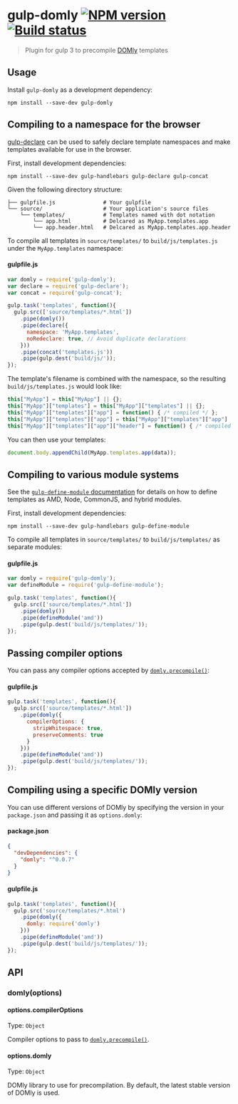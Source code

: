 # gulp-domly [![NPM version][npm-image]][npm-url] [![Build status][travis-image]][travis-url]
> Plugin for gulp 3 to precompile [DOMly][domly] templates

## Usage

Install `gulp-domly` as a development dependency:

```shell
npm install --save-dev gulp-domly
```

## Compiling to a namespace for the browser

[gulp-declare] can be used to safely declare template namespaces and make templates available for use in the browser.

First, install development dependencies:

```shell
npm install --save-dev gulp-handlebars gulp-declare gulp-concat
```

Given the following directory structure:

```
├── gulpfile.js               # Your gulpfile
└── source/                   # Your application's source files
    └── templates/            # Templates named with dot notation
        └── app.html          # Delcared as MyApp.templates.app
        └── app.header.html   # Delcared as MyApp.templates.app.header
```

To compile all templates in `source/templates/` to `build/js/templates.js` under the `MyApp.templates` namespace:

#### gulpfile.js
```javascript
var domly = require('gulp-domly');
var declare = require('gulp-declare');
var concat = require('gulp-concat');

gulp.task('templates', function(){
  gulp.src(['source/templates/*.html'])
    .pipe(domly())
    .pipe(declare({
      namespace: 'MyApp.templates',
      noRedeclare: true, // Avoid duplicate declarations
    }))
    .pipe(concat('templates.js'))
    .pipe(gulp.dest('build/js/'));
});
```

The template's filename is combined with the namespace, so the resulting `build/js/templates.js` would look like:

```js
this["MyApp"] = this["MyApp"] || {};
this["MyApp"]["templates"] = this["MyApp"]["templates"] || {};
this["MyApp"]["templates"]["app"] = function() { /* compiled */ };
this["MyApp"]["templates"]["app"] = this["MyApp"]["templates"]["app"] || {};
this["MyApp"]["templates"]["app"]["header"] = function() { /* compiled */ };
```

You can then use your templates:

```js
document.body.appendChild(MyApp.templates.app(data));
```

## Compiling to various module systems

See the [`gulp-define-module` documentation][gulp-define-module documentation] for details on how to define templates as AMD, Node, CommonJS, and hybrid modules.

First, install development dependencies:

```shell
npm install --save-dev gulp-handlebars gulp-define-module
```

To compile all templates in `source/templates/` to `build/js/templates/` as separate modules:

#### gulpfile.js
```javascript
var domly = require('gulp-domly');
var defineModule = require('gulp-define-module');

gulp.task('templates', function(){
  gulp.src(['source/templates/*.html'])
    .pipe(domly())
    .pipe(defineModule('amd'))
    .pipe(gulp.dest('build/js/templates/'));
});
```

## Passing compiler options

You can pass any compiler options accepted by [`domly.precompile()`][domly-precompile]:

#### gulpfile.js
```javascript
gulp.task('templates', function(){
  gulp.src(['source/templates/*.html'])
    .pipe(domly({
      compilerOptions: {
        stripWhitespace: true,
        preserveComments: true
      }  
    }))
    .pipe(defineModule('amd'))
    .pipe(gulp.dest('build/js/templates/'));
});
```

## Compiling using a specific DOMly version

You can use different versions of DOMly by specifying the version in your `package.json` and passing it as `options.domly`:

#### package.json
```json
{
  "devDependencies": {
    "domly": "^0.0.7"
  }
}
```

#### gulpfile.js
```js
gulp.task('templates', function(){
  gulp.src('source/templates/*.html')
    .pipe(domly({
      domly: require('domly')
    }))
    .pipe(defineModule('amd'))
    .pipe(gulp.dest('build/js/templates/'));
});
```


## API

### domly(options)

#### options.compilerOptions
Type: `Object`

Compiler options to pass to [`domly.precompile()`][domly-precompile].

#### options.domly
Type: `Object`  

DOMly library to use for precompilation. By default, the latest stable version of DOMly is used.


[travis-url]: http://travis-ci.org/lazd/gulp-domly
[travis-image]: https://secure.travis-ci.org/lazd/gulp-domly.png?branch=master
[npm-url]: https://npmjs.org/package/gulp-domly
[npm-image]: https://badge.fury.io/js/gulp-domly.png

[domly]: https://github.com/lazd/DOMly
[domly-precompile]: https://github.com/lazd/DOMly#domlyprecompiletemplate-options
[gulp-declare]: https://github.com/lazd/gulp-declare
[gulp-define-module documentation]: https://www.npmjs.com/package/gulp-define-module#type
[gulp-define-module]: https://www.npmjs.org/package/gulp-define-module
